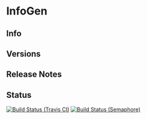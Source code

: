 # InfoGen
## Info

## Versions

## Release Notes

## Status
[![Build Status (Travis CI)](https://travis-ci.org/0-Eclipse-0/InfoGen.svg?branch=master)](https://travis-ci.org/0-Eclipse-0/InfoGen)
[![Build Status (Semaphore)](https://semaphoreci.com/api/v1/0-eclipse-0/infogen/branches/master/badge.svg)](https://semaphoreci.com/0-eclipse-0/infogen)
